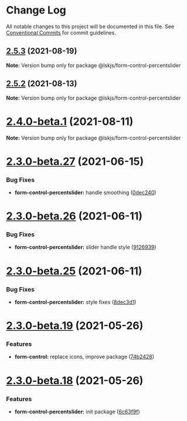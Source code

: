 # Change Log

All notable changes to this project will be documented in this file.
See [Conventional Commits](https://conventionalcommits.org) for commit guidelines.

## [2.5.3](https://github.com/lskjs/ux/compare/v2.5.2...v2.5.3) (2021-08-19)

**Note:** Version bump only for package @lskjs/form-control-percentslider





## [2.5.2](https://github.com/lskjs/ux/compare/v2.5.1...v2.5.2) (2021-08-13)

**Note:** Version bump only for package @lskjs/form-control-percentslider





# [2.4.0-beta.1](https://github.com/lskjs/ux/compare/v2.3.0-beta.29...v2.4.0-beta.1) (2021-08-11)

**Note:** Version bump only for package @lskjs/form-control-percentslider





# [2.3.0-beta.27](https://github.com/lskjs/ux/tree/master/packages/form-control-percentslider/compare/v2.3.0-beta.26...v2.3.0-beta.27) (2021-06-15)


### Bug Fixes

* **form-control-percentslider:** handle smoothing ([0dec240](https://github.com/lskjs/ux/tree/master/packages/form-control-percentslider/commit/0dec24035da6ff438d29d8c9e7cef9ce753bfad2))





# [2.3.0-beta.26](https://github.com/lskjs/ux/tree/master/packages/form-control-percentslider/compare/v2.3.0-beta.25...v2.3.0-beta.26) (2021-06-11)


### Bug Fixes

* **form-control-percentslider:** slider handle style ([9126939](https://github.com/lskjs/ux/tree/master/packages/form-control-percentslider/commit/91269394d7623178a41294c5a613c33e055c7f45))





# [2.3.0-beta.25](https://github.com/lskjs/ux/tree/master/packages/form-control-percentslider/compare/v2.3.0-beta.24...v2.3.0-beta.25) (2021-06-11)


### Bug Fixes

* **form-control-percentslider:** style fixes ([8dec3d1](https://github.com/lskjs/ux/tree/master/packages/form-control-percentslider/commit/8dec3d18bd3f8df1852b6dd2ac191e1c6cb1b6cf))





# [2.3.0-beta.19](https://github.com/lskjs/ux/tree/master/packages/form-control-percentslider/compare/v2.3.0-beta.18...v2.3.0-beta.19) (2021-05-26)


### Features

* **form-control:** replace icons, improve package ([74b2428](https://github.com/lskjs/ux/tree/master/packages/form-control-percentslider/commit/74b2428eebd5b103ed9ed4fd93fbf3361a534d06))





# [2.3.0-beta.18](https://github.com/lskjs/ux/tree/master/packages/form-control-percentslider/compare/v2.3.0-beta.17...v2.3.0-beta.18) (2021-05-26)


### Features

* **form-control-percentslider:** init package ([6c63f9f](https://github.com/lskjs/ux/tree/master/packages/form-control-percentslider/commit/6c63f9fec53a214642a34cf11df8c480ccf88209))
